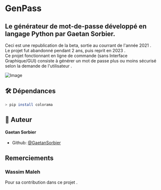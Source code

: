 # GenPass 
## Le générateur de mot-de-passe développé en langage Python par Gaetan Sorbier. <br>
Ceci est une republication de la beta, sortie au courrant de l'année 2021 . <br>
Le projet fut abandonné pendant 2 ans, puis reprit en 2023 . <br>
Ce projet fonctionnant en ligne de commande (sans Interface Graphique/GUI) consiste à générer un mot de passe plus ou moins sécurisé selon la demande de l'utilisateur . 

![Image](https://zupimages.net/up/23/40/qljx.png)

## 🛠️ Dépendances    
```bash
> pip install colorama 
```

## 🙇 Auteur
#### Gaetan Sorbier
- Github: [@GaetanSorbier](https://github.com/GaetanSorbier)

## Remerciements 
### Wassim Maleh 
Pour sa contribution dans ce projet . 
